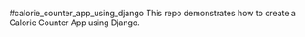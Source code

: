 #calorie_counter_app_using_django
This repo demonstrates how to create  a Calorie Counter App using Django.
